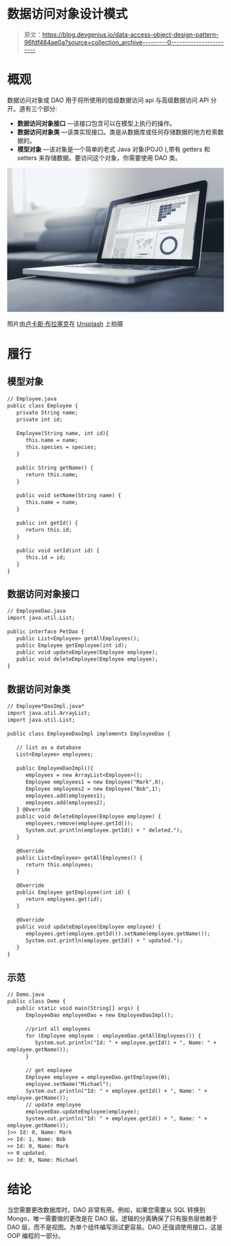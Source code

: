 # 数据访问对象设计模式

> 原文：<https://blog.devgenius.io/data-access-object-design-pattern-96fdf484ae0a?source=collection_archive---------0----------------------->

# 概观

数据访问对象或 DAO 用于将所使用的低级数据访问 api 与高级数据访问 API 分开。道有三个部分:

*   **数据访问对象接口** —该接口包含可以在模型上执行的操作。
*   **数据访问对象类** —该类实现接口。类是从数据库或任何存储数据的地方检索数据的。
*   **模型对象** —该对象是一个简单的老式 Java 对象(POJO ),带有 getters 和 setters 来存储数据。要访问这个对象，你需要使用 DAO 类。

![](img/fb95c5e5840599641915e63f46934143.png)

照片由[卢卡斯·布拉塞克](https://unsplash.com/@goumbik?utm_source=medium&utm_medium=referral)在 [Unsplash](https://unsplash.com?utm_source=medium&utm_medium=referral) 上拍摄

# 履行

## 模型对象

```
// Employee.java
public class Employee {
   private String name;
   private int id;

   Employee(String name, int id){
      this.name = name;
      this.species = species;
   }

   public String getName() {
      return this.name;
   }

   public void setName(String name) {
      this.name = name;
   }

   public int getId() {
      return this.id;
   }

   public void setId(int id) {
      this.id = id;
   }
}
```

## **数据访问对象接口**

```
// EmployeeDao.java
import java.util.List;

public interface PetDao {
   public List<Employee> getAllEmployees();
   public Employee getEmployee(int id);
   public void updateEmployee(Employee employee);
   public void deleteEmployee(Employee employee);
}
```

## **数据访问对象类**

```
// Employee*DaoImpl.java*
import java.util.ArrayList;
import java.util.List;

public class EmployeeDaoImpl implements EmployeeDao {

   // list as a database
   List<Employee> employees;

   public EmployeeDaoImpl(){
      employees = new ArrayList<Employee>();
      Employee employees1 = new Employee("Mark",0);
      Employee employees2 = new Employee("Bob",1);
      employees.add(employees1);
      employees.add(employees2);		
   } @Override
   public void deleteEmployee(Employee employee) {
      employees.remove(employee.getId());
      System.out.println(employee.getId() + " deleted.");
   }

   @Override
   public List<Employee> getAllEmployees() {
      return this.employees;
   }

   @Override
   public Employee getEmployee(int id) {
      return employees.get(id);
   }

   @Override
   public void updateEmployee(Employee employee) {
      employees.get(employee.getId()).setName(employee.getName());
      System.out.println(employee.getId() + " updated.");
   }
}
```

## 示范

```
// Demo.java
public class Demo {
   public static void main(String[] args) {
      EmployeeDao employeeDao = new EmployeeDaoImpl();

      //print all employees
      for (Employee employee : employeeDao.getAllEmployees()) {
         System.out.println("Id: " + employee.getId() + ", Name: " + employee.getName());
      }

      // get employee
      Employee employee = employeeDao.getEmployee(0);
      employee.setName("Michael");
      System.out.println("Id: " + employee.getId() + ", Name: " + employee.getName());
      // update employee
      employeeDao.updateEmployee(employee);
      System.out.println("Id: " + employee.getId() + ", Name: " + employee.getName());
}>> Id: 0, Name: Mark
>> Id: 1, Name: Bob
>> Id: 0, Name: Mark
>> 0 updated.
>> Id: 0, Name: Michael
```

# 结论

当您需要更改数据库时，DAO 非常有用。例如，如果您需要从 SQL 转换到 Mongo，唯一需要做的更改是在 DAO 层。逻辑的分离确保了只有服务层依赖于 DAO 层，而不是视图。为单个组件编写测试更容易。DAO 还强调使用接口，这是 OOP 编程的一部分。